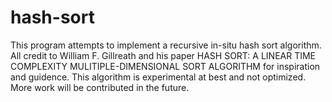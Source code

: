 # hash-sort
This program attempts to implement a recursive in-situ hash sort algorithm. All credit to William F. Gillreath and his paper 
HASH SORT: A LINEAR TIME COMPLEXITY MULITIPLE-DIMENSIONAL SORT ALGORITHM for inspiration and guidence. 
This algorithm is experimental at best and not optimized. More work will be contributed in the future.
